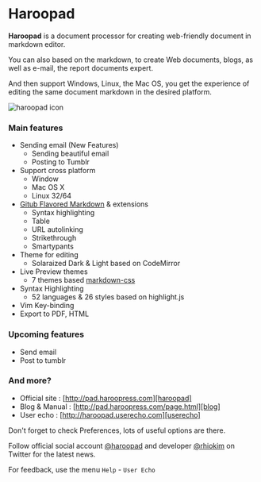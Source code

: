 # Haroopad

**Haroopad** is a document processor for creating web-friendly document in markdown editor.

You can also based on the markdown, to create Web documents, blogs, as well as e-mail, the report documents expert.

And then support Windows, Linux, the Mac OS, you get the experience of editing the same document markdown in the desired platform.

![haroopad icon](http://pad.haroopress.com/assets/images/logo-small.png)

### Main features

* Sending email (New Features)
	- Sending beautiful email
	- Posting to Tumblr
* Support cross platform
  - Window
  - Mac OS X
  - Linux 32/64
* [Gitub Flavored Markdown](http://github.github.com/github-flavored-markdown/) & extensions
	- Syntax highlighting
	- Table
	- URL autolinking
	- Strikethrough
	- Smartypants
* Theme for editing
	- Solaraized Dark & Light based on CodeMirror
* Live Preview themes
	- 7 themes based [markdown-css](https//github.com/rhiokim/markdown-css)
* Syntax Highlighting
	- 52 languages & 26 styles based on highlight.js
* Vim Key-binding
* Export to PDF, HTML

### Upcoming features

* Send email
* Post to tumblr

### And more?

* Official site : [http://pad.haroopress.com][haroopad]
* Blog & Manual : [http://pad.haroopress.com/page.html][blog]
* User echo : [http://haroopad.userecho.com][userecho]

Don't forget to check Preferences, lots of useful options are there.

Follow official social account [@haroopad](https://twitter.com/haroopad) and developer [@rhiokim](https://twitter.com/rhiokim) on Twitter for the latest news.

For feedback, use the menu `Help` - `User Echo`

[haroopad]: http://pad.haroopress.com
[blog]: http://pad.haroopress.com/page.html
[userecho]: http://haroopad.userecho.com